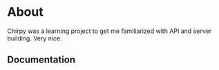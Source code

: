 # About

Chirpy was a learning project to get me familiarized with API and server building. Very nice.

## Documentation
